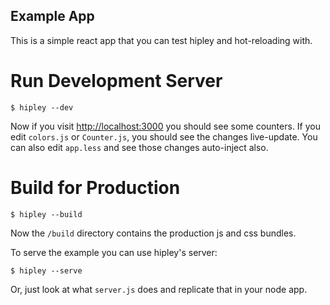 Example App
-----------

This is a simple react app that you can test hipley and hot-reloading with.

Run Development Server
======================

```
$ hipley --dev
```

Now if you visit [http://localhost:3000](http://localhost:3000) you should see
some counters. If you edit `colors.js` or `Counter.js`, you should see the
changes live-update. You can also edit `app.less` and see those changes
auto-inject also.

Build for Production
====================

```
$ hipley --build
```

Now the `/build` directory contains the production js and css bundles.

To serve the example you can use hipley's server:

```
$ hipley --serve
```

Or, just look at what `server.js` does and replicate that in your node app.


